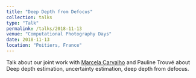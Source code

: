 ```yaml
---
title: "Deep Depth from Defocus"
collection: talks
type: "Talk"
permalink: /talks/2018-11-13
venue: "Computational Photography Days"
date: 2018-11-13
location: "Poitiers, France"
---
```


Talk about our joint work with [Marcela Carvalho](http://mcarvalho.ml/) and Pauline Trouvé about Deep depth estimation, uncertainty estimation, deep depth from defocus.

